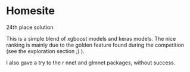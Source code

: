 # Homesite
24th place solution

This is a simple blend of xgboost models and keras models. The nice ranking is mainly due to the golden feature found during the competition (see the exploration section ;) ).

I also gave a try to the r nnet and glmnet packages, without success.

